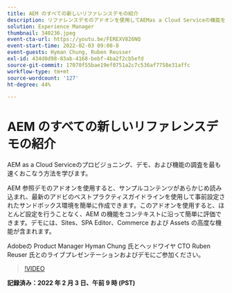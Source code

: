 ```yaml
---
title: AEM のすべての新しいリファレンスデモの紹介
description: リファレンスデモのアドオンを使用してAEMas a Cloud Serviceの機能を最もすばやくプロビジョニング、デモ、および調査する方法を学びます。
solution: Experience Manager
thumbnail: 340236.jpeg
event-cta-url: https://youtu.be/FEREXV826NQ
event-start-time: 2022-02-03 09:00-8
event-guests: Hyman Chung, Ruben Reusser
exl-id: 434d0d98-83ab-4168-bebf-4ba2f2cb5efd
source-git-commit: 17070f55bae19ef0751a2c7c536af7758e31affc
workflow-type: tm+mt
source-wordcount: '127'
ht-degree: 44%

---
```


# AEM のすべての新しいリファレンスデモの紹介

AEM as a Cloud Serviceのプロビジョニング、デモ、および機能の調査を最も速くおこなう方法を学びます。

AEM 参照デモのアドオンを使用すると、サンプルコンテンツがあらかじめ読み込まれ、最新のアドビのベストプラクティスガイドラインを使用して事前設定されたサンドボックス環境を簡単に作成できます。このアドオンを使用すると、ほとんど設定を行うことなく、AEM の機能をコンテキストに沿って簡単に評価できます。デモには、Sites、SPA Editor、Commerce および Assets の高度な機能が含まれます。

Adobeの Product Manager Hyman Chung 氏とヘッドワイヤ CTO Ruben Reuser 氏とのライブプレゼンテーションおよびデモにご参加ください。

>[!VIDEO](https://video.tv.adobe.com/v/340236/?quality=12&learn=on)

**記録済み：2022 年 2 月 3 日、午前 9 時 (PST)**
